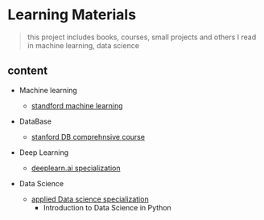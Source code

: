 #  Learning Materials
> this project includes books, courses, small projects and others I read in machine learning, data science

## content
- Machine learning
	- [standford machine learning](https://github.com/HUMANIAM/AI-ML-DSC/tree/master/ML_Stanford)

- DataBase
	- [stanford DB comprehnsive course](https://github.com/HUMANIAM/OS_DB_NW/tree/master/DB)

- Deep Learning
	- [deeplearn.ai specialization](https://github.com/HUMANIAM/AI-ML-DSC/tree/master/Deep_Learning_Specialization/ANN_DL)

- Data Science
	- [applied Data science specialization](https://github.com/HUMANIAM/AI-ML-DSC/tree/master/Applied_Data_Science_specialization)
		- Introduction to Data Science in Python
